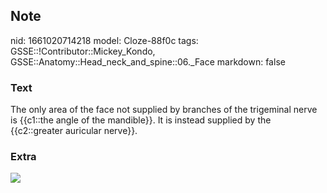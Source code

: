 ## Note
nid: 1661020714218
model: Cloze-88f0c
tags: GSSE::!Contributor::Mickey_Kondo, GSSE::Anatomy::Head_neck_and_spine::06._Face
markdown: false

### Text
The only area of the face not supplied by branches of the trigeminal nerve is {{c1::the angle of the mandible}}. It is instead supplied by the {{c2::greater auricular nerve}}.

### Extra
<img src="csensory-innervation-of-face.png">
